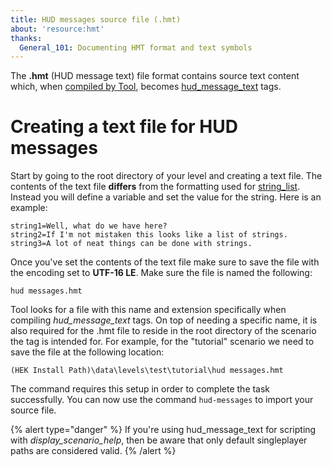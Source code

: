 ```yaml
---
title: HUD messages source file (.hmt)
about: 'resource:hmt'
thanks:
  General_101: Documenting HMT format and text symbols
---
```

The **.hmt** (HUD message text) file format contains source text content which, when [compiled by Tool](~tool#hud-messages-compilation), becomes [hud_message_text](~) tags.

# Creating a text file for HUD messages
Start by going to the root directory of your level and creating a text file. The contents of the text file **differs** from the formatting used for [string_list](~). Instead you will define a variable and set the value for the string. Here is an example:

```
string1=Well, what do we have here?
string2=If I'm not mistaken this looks like a list of strings.
string3=A lot of neat things can be done with strings.
```

Once you've set the contents of the text file make sure to save the file with the encoding set to **UTF-16 LE**. Make sure the file is named the following:

`hud messages.hmt`

Tool looks for a file with this name and extension specifically when compiling _hud_message_text_ tags. On top of needing a specific name, it is also required for the .hmt file to reside in the root directory of the scenario the tag is intended for. For example, for the "tutorial" scenario we need to save the file at the following location:

`(HEK Install Path)\data\levels\test\tutorial\hud messages.hmt`

The command requires this setup in order to complete the task successfully. You can now use the command `hud-messages` to import your source file.

{% alert type="danger" %}
If you're using hud_message_text for scripting with _display_scenario_help_, then be aware that only default singleplayer paths are considered valid.
{% /alert %}
